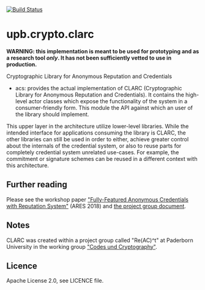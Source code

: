 [![Build Status](https://travis-ci.com/upbcuk/upb.crypto.clarc.svg?branch=master)](https://travis-ci.com/upbcuk/upb.crypto.clarc)
# upb.crypto.clarc
**WARNING: this implementation is meant to be used for prototyping and as a research tool *only*. It has not been sufficiently vetted to use in production.**

Cryptographic Library for Anonymous Reputation and Credentials

* acs: provides the actual implementation of CLARC (Cryptographic Library for Anonymous Reputation and Credentials). It contains the high-level actor classes which expose the functionality of the system in a consumer-friendly form.
This module the API against which an user of the library should implement.

This upper layer in the architecture utilize lower-level libraries.
While the intended interface for applications consuming the library is CLARC, the other libraries can still be used in order to either, achieve greater control about the internals of the credential system, or also to reuse parts for completely credential system unrelated use-cases. For example, the commitment or signature schemes can be reused in a different context with this architecture.

## Further reading
Please see the workshop paper ["Fully-Featured Anonymous Credentials with Reputation System"](https://dl.acm.org/citation.cfm?id=3234517) (ARES 2018) and [the project group document](https://cs.uni-paderborn.de/fileadmin/informatik/fg/cuk/Lehre/Veranstaltungen/WS2016/ReACt/ReACt_documentation.pdf).

## Notes
CLARC was created within a project group called "Re(AC)^t" at Paderborn University in the working group ["Codes und Cryptography"](https://cs.uni-paderborn.de/en/cuk/research/).

## Licence
Apache License 2.0, see LICENCE file.
